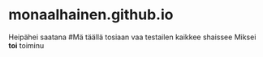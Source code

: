 # monaalhainen.github.io
Heipähei saatana
#Mä täällä tosiaan vaa testailen kaikkee shaissee
Miksei **toi** toiminu

